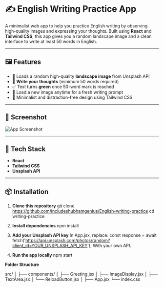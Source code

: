 # ✍️ English Writing Practice App

A minimalist web app to help you practice English writing by observing high-quality images and expressing your thoughts. Built using **React** and **Tailwind CSS**, this app gives you a random landscape image and a clean interface to write at least 50 words in English.

---

## 🖼️ Features

- 🔀 Loads a random high-quality **landscape image** from Unsplash API
- 📝 **Write your thoughts** (minimum 50 words required)
- ✅ Text turns **green** once 50-word mark is reached
- 🔁 Load a new image anytime for a fresh writing prompt
- 🎯 Minimalist and distraction-free design using Tailwind CSS

---

## 📸 Screenshot

![App Screenshot](screenshot.png) <!-- Add a real screenshot image in your repo with this name -->

---

## 🚀 Tech Stack

- **React**
- **Tailwind CSS**
- **Unsplash API**

---

## 📦 Installation

1. **Clone this repository**
   git clone https://github.com/includeshubhamgenius/English-writing-practice
   cd writing-practice
3. **Install dependencies**
   npm install
4. **Add your Unsplash API key**
   In App.jsx, replace:
   const response = await fetch('https://api.unsplash.com/photos/random?client_id=YOUR_UNSPLASH_API_KEY');
   With your own API.
   
6. **Run the app locally**
  npm start

**Folder Structure**

src/
│
├── components/
│   ├── Greeting.jsx
│   ├── ImageDisplay.jsx
│   ├── TextArea.jsx
│   └── ReloadButton.jsx
│
├── App.jsx
└── index.css

